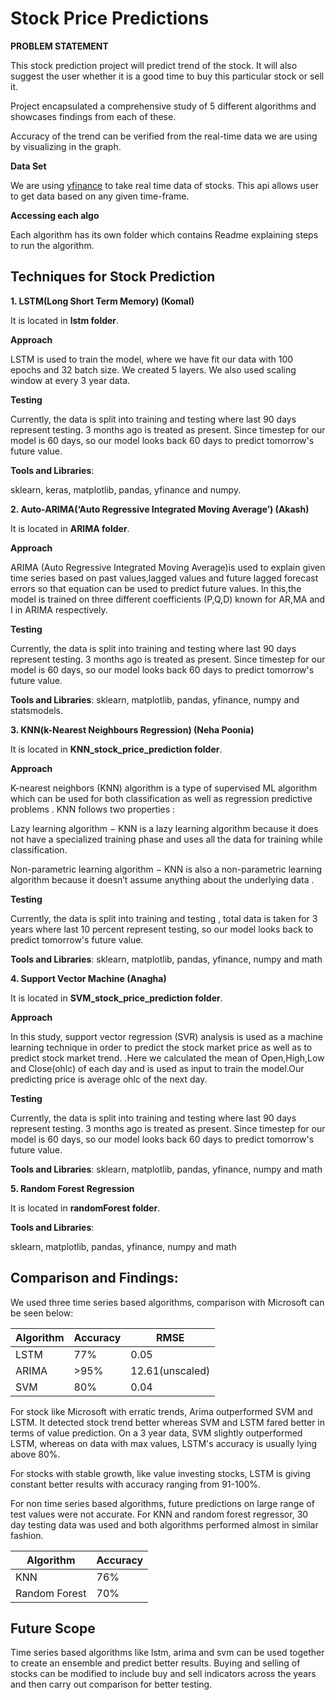 # Stock Price Predictions

**PROBLEM STATEMENT**

This stock prediction project will predict trend of the stock. It will also suggest the user whether it is a good time to buy this particular stock or sell it.

Project encapsulated a comprehensive study of 5 different algorithms and showcases findings from each of these.

Accuracy of the trend can be verified from the real-time data we are using by visualizing in the graph.

**Data Set**

We are using [yfinance](https://pypi.org/project/yfinance/) to take real time data of stocks. This api allows user to get data based on any given time-frame.

**Accessing each algo**

Each algorithm has its own folder which contains Readme explaining steps to run the algorithm.

## Techniques for Stock Prediction

**1. LSTM(Long Short Term Memory) (Komal)**

It is located in **lstm folder**.

**Approach**

LSTM is used to train the model, where we have fit our data with 100 epochs and 32 batch size. We created 5 layers. We also used scaling window at every 3 year data.

**Testing**

Currently, the data is split into training and testing where last 90 days represent testing. 3 months ago is treated as present. Since timestep for our model is 60 days, so our model looks back 60 days to predict tomorrow's future value.

**Tools and Libraries**:

sklearn, keras, matplotlib, pandas, yfinance and numpy.

**2. Auto-ARIMA(‘Auto Regressive Integrated Moving Average’) (Akash)**

It is located in **ARIMA folder**.

**Approach**

ARIMA (Auto Regressive Integrated Moving Average)is used to explain given time series based on past values,lagged values and future lagged forecast errors so that equation can be used to predict future values. In this,the model is trained on three different coefficients (P,Q,D) known for AR,MA and I in ARIMA respectively.

**Testing**

Currently, the data is split into training and testing where last 90 days represent testing. 3 months ago is treated as present. Since timestep for our model is 60 days, so our model looks back 60 days to predict tomorrow's future value.

**Tools and Libraries**:
sklearn, matplotlib, pandas, yfinance, numpy and statsmodels.

**3. KNN(k-Nearest Neighbours Regression) (Neha Poonia)**

It is located in **KNN_stock_price_prediction folder**.

**Approach**

K-nearest neighbors (KNN) algorithm is a type of supervised ML algorithm which can be used for both classification as well as regression predictive problems .
KNN follows two properties :

Lazy learning algorithm − KNN is a lazy learning algorithm because it does not have a specialized training phase and uses all the data for training while classification.

Non-parametric learning algorithm − KNN is also a non-parametric learning algorithm because it doesn’t assume anything about the underlying data .

**Testing**

Currently, the data is split into training and testing , total data is taken for 3 years where last 10 percent represent testing, so our model looks back to predict tomorrow's future value.

**Tools and Libraries**:
sklearn, matplotlib, pandas, yfinance, numpy and math

**4. Support Vector Machine (Anagha)**

It is located in **SVM_stock_price_prediction folder**.

**Approach**

In this study, support vector regression (SVR) analysis is used as a machine learning technique in order to predict the stock market price as well as to predict stock market trend. .Here we calculated the mean of Open,High,Low and Close(ohlc) of each day and is used as input to train the model.Our predicting price is average ohlc of the next day.

**Testing**

Currently, the data is split into training and testing where last 90 days represent testing. 3 months ago is treated as present. Since timestep for our model is 60 days, so our model looks back 60 days to predict tomorrow's future value.

**Tools and Libraries**:
sklearn, matplotlib, pandas, yfinance, numpy and math

**5. Random Forest Regression**

It is located in **randomForest folder**.

**Tools and Libraries**:

sklearn, matplotlib, pandas, yfinance, numpy and math

## Comparison and Findings:

We used three time series based algorithms, comparison with Microsoft can be seen below:

| Algorithm | Accuracy | RMSE            |
| --------- | -------- | --------------- |
| LSTM      | 77%      | 0.05            |
| ARIMA     | >95%     | 12.61(unscaled) |
| SVM       | 80%      | 0.04            |

For stock like Microsoft with erratic trends, Arima outperformed SVM and LSTM. It detected stock trend better whereas SVM and LSTM fared better in terms of value prediction. On a 3 year data, SVM slightly outperformed LSTM, whereas on data with max values, LSTM's accuracy is usually lying above 80%.

For stocks with stable growth, like value investing stocks, LSTM is giving constant better results with accuracy ranging from 91-100%.

For non time series based algorithms, future predictions on large range of test values were not accurate. For KNN and random forest regressor, 30 day testing data was used and both algorithms performed almost in similar fashion.

| Algorithm     | Accuracy |
| ------------- | -------- |
| KNN           | 76%      |
| Random Forest | 70%      |

## Future Scope

Time series based algorithms like lstm, arima and svm can be used together to create an ensemble and predict better results. Buying and selling of stocks can be modified to include buy and sell indicators across the years and then carry out comparison for better testing.
